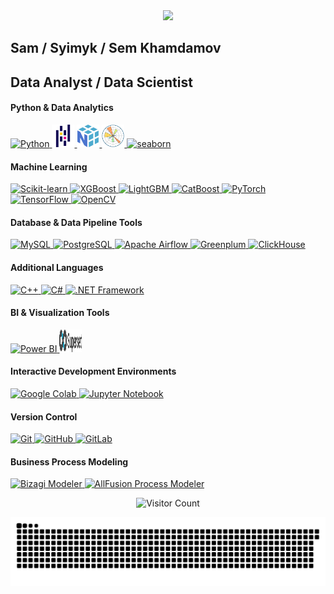 <div id="header" align="center">
  <img src="https://i.giphy.com/media/v1.Y2lkPTc5MGI3NjExb2t5bnI5aXB1d3ZzOHZtbXZnNnp6b2dicWNlM2RpejV3YXEybWUzcSZlcD12MV9pbnRlcm5hbF9naWZfYnlfaWQmY3Q9cw/M9gbBd9nbDrOTu1Mqx/giphy.gif" width="200"/>
</div>

## Sam / Syimyk / Sem Khamdamov 
## Data Analyst / Data Scientist

#### Python & Data Analytics
<p align="left">
  <a href="https://www.python.org/" target="_blank" rel="noreferrer">
      <img src="https://raw.githubusercontent.com/danielcranney/readme-generator/main/public/icons/skills/python-colored.svg" width="36" height="36" alt="Python" />
  </a>
  <a href="https://pandas.pydata.org/" target="_blank" rel="noreferrer">
      <img src="https://raw.githubusercontent.com/devicons/devicon/master/icons/pandas/pandas-original.svg" width="36" height="36" alt="pandas" />
  </a>
  <a href="https://numpy.org/" target="_blank" rel="noreferrer">
      <img src="https://raw.githubusercontent.com/devicons/devicon/master/icons/numpy/numpy-original.svg" width="36" height="36" alt="numpy" />
  </a>
  <a href="https://matplotlib.org/" target="_blank" rel="noreferrer">
      <img src="https://raw.githubusercontent.com/devicons/devicon/master/icons/matplotlib/matplotlib-original.svg" width="36" height="36" alt="matplotlib" />
  </a>
  <a href="https://seaborn.pydata.org/_images/logo-mark-lightbg.svg" target="_blank" rel="noreferrer">
      <img src="https://raw.githubusercontent.com/seaborn/seaborn-logo/master/seaborn-logo.svg" width="36" height="36" alt="seaborn" />
  </a>
</p>

#### Machine Learning
<p align="left">
  <a href="https://scikit-learn.org/" target="_blank" rel="noreferrer">
      <img src="https://upload.wikimedia.org/wikipedia/commons/0/05/Scikit_learn_logo_small.svg" width="36" height="36" alt="Scikit-learn" />
  </a>
  <a href="https://xgboost.readthedocs.io/" target="_blank" rel="noreferrer">
      <img src="https://raw.githubusercontent.com/dmlc/web-data/master/xgboost/xgboost-logo.png" width="36" height="36" alt="XGBoost" />
  </a>
  <a href="https://lightgbm.readthedocs.io/" target="_blank" rel="noreferrer">
      <img src="https://lightgbm.readthedocs.io/en/latest/_static/images/LightGBM.png" width="36" height="36" alt="LightGBM" />
  </a>
  <a href="https://catboost.ai/" target="_blank" rel="noreferrer">
      <img src="https://raw.githubusercontent.com/catboost/catboost/master/logo/catboost_icon.svg" width="36" height="36" alt="CatBoost" />
  </a>
  <a href="https://pytorch.org/" target="_blank" rel="noreferrer">
      <img src="https://raw.githubusercontent.com/danielcranney/readme-generator/main/public/icons/skills/pytorch-colored.svg" width="36" height="36" alt="PyTorch" />
  </a>
  <a href="https://www.tensorflow.org/" target="_blank" rel="noreferrer">
      <img src="https://raw.githubusercontent.com/danielcranney/readme-generator/main/public/icons/skills/tensorflow-colored.svg" width="36" height="36" alt="TensorFlow" />
  </a>
  <a href="https://opencv.org/" target="_blank" rel="noreferrer">
      <img src="https://raw.githubusercontent.com/danielcranney/readme-generator/main/public/icons/skills/opencv-colored.svg" width="36" height="36" alt="OpenCV" />
  </a>
</p>

#### Database & Data Pipeline Tools
<p align="left">
  <a href="https://www.mysql.com/" target="_blank" rel="noreferrer">
      <img src="https://raw.githubusercontent.com/danielcranney/readme-generator/main/public/icons/skills/mysql-colored.svg" width="36" height="36" alt="MySQL" />
  </a>
  <a href="https://www.postgresql.org/" target="_blank" rel="noreferrer">
      <img src="https://raw.githubusercontent.com/danielcranney/readme-generator/main/public/icons/skills/postgresql-colored.svg" width="36" height="36" alt="PostgreSQL" />
  </a>
  <a href="https://airflow.apache.org/" target="_blank" rel="noreferrer">
      <img src="https://airflow.apache.org/docs/apache-airflow/stable/_images/pin_large.png" width="36" height="36" alt="Apache Airflow" />
  </a>
  <a href="https://greenplum.org/" target="_blank" rel="noreferrer">
      <img src="https://upload.wikimedia.org/wikipedia/commons/4/43/Greenplum_logo.svg" width="36" height="36" alt="Greenplum" />
  </a>
  <a href="https://clickhouse.tech/" target="_blank" rel="noreferrer">
      <img src="https://clickhouse.tech/assets/clickhouse-logo-light.svg" width="36" height="36" alt="ClickHouse" />
  </a>
</p>

#### Additional Languages
<p align="left">
  <a href="https://docs.microsoft.com/en-us/cpp/" target="_blank" rel="noreferrer">
      <img src="https://raw.githubusercontent.com/danielcranney/readme-generator/main/public/icons/skills/cplusplus-colored.svg" width="36" height="36" alt="C++" />
  </a>
  <a href="https://docs.microsoft.com/en-us/dotnet/csharp/" target="_blank" rel="noreferrer">
      <img src="https://raw.githubusercontent.com/danielcranney/readme-generator/main/public/icons/skills/csharp-colored.svg" width="36" height="36" alt="C#" />
  </a>
  <a href="https://dotnet.microsoft.com/" target="_blank" rel="noreferrer">
      <img src="https://raw.githubusercontent.com/danielcranney/readme-generator/main/public/icons/skills/dot-net-colored.svg" width="36" height="36" alt=".NET Framework" />
  </a>
</p>

#### BI & Visualization Tools
<p align="left">
  <a href="https://powerbi.microsoft.com/" target="_blank" rel="noreferrer">
      <img src="https://upload.wikimedia.org/wikipedia/commons/c/cf/New_Power_BI_Logo.svg" width="36" height="36" alt="Power BI" />
  </a>
  <a href="https://superset.apache.org/" target="_blank" rel="noreferrer">
      <img src="https://raw.githubusercontent.com/apache/superset/master/superset/static/assets/images/superset-logo-horiz.png" width="36" height="36" alt="Apache Superset" />
  </a>
</p>

#### Interactive Development Environments
<p align="left">
  <a href="https://colab.research.google.com/" target="_blank" rel="noreferrer">
      <img src="https://upload.wikimedia.org/wikipedia/commons/d/d0/Google_Colaboratory_SVG_Logo.svg" width="36" height="36" alt="Google Colab" />
  </a>
  <a href="https://jupyter.org/" target="_blank" rel="noreferrer">
      <img src="https://raw.githubusercontent.com/danielcranney/readme-generator/main/public/icons/skills/jupyter-colored.svg" width="36" height="36" alt="Jupyter Notebook" />
  </a>
</p>

#### Version Control
<p align="left">
  <a href="https://git-scm.com/" target="_blank" rel="noreferrer">
      <img src="https://raw.githubusercontent.com/danielcranney/readme-generator/main/public/icons/skills/git-colored.svg" width="36" height="36" alt="Git" />
  </a>
  <a href="https://github.com/" target="_blank" rel="noreferrer">
      <img src="https://raw.githubusercontent.com/danielcranney/readme-generator/main/public/icons/skills/github-colored.svg" width="36" height="36" alt="GitHub" />
  </a>
  <a href="https://about.gitlab.com/" target="_blank" rel="noreferrer">
      <img src="https://raw.githubusercontent.com/danielcranney/readme-generator/main/public/icons/skills/gitlab-colored.svg" width="36" height="36" alt="GitLab" />
  </a>
</p>

#### Business Process Modeling
<p align="left">
  <a href="https://www.bizagi.com/" target="_blank" rel="noreferrer">
      <img src="https://upload.wikimedia.org/wikipedia/commons/2/27/Logo-bizagi-2021.svg" width="150" height="36" alt="Bizagi Modeler" />
  </a>
  <a href="https://allfusion.com/" target="_blank" rel="noreferrer">
      <img src="https://allfusion.com/wp-content/uploads/2020/07/allfusion-logo.png" width="150" height="36" alt="AllFusion Process Modeler" />
  </a>
</p>










<p align="center">
    <img src="https://visitor-badge.laobi.icu/badge?page_id=semthedev.semthedev" alt="Visitor Count"/>
</p>

![snake gif](https://github.com/semthedev/semthedev/blob/output/github-snake.svg)
